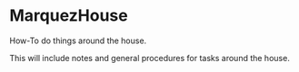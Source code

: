 # MarquezHouse
How-To do things around the house.

This will include notes and general procedures for tasks around the house.
